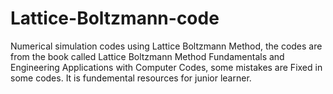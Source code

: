 # Lattice-Boltzmann-code
Numerical simulation codes using Lattice Boltzmann Method, the codes are from the book called Lattice Boltzmann Method Fundamentals and Engineering Applications with Computer Codes, some mistakes are Fixed in some codes. It is fundemental resources for junior learner.
